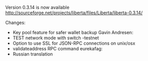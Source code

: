 Version 0.3.14 is now available
http://sourceforge.net/projects/liberta/files/Liberta/liberta-0.3.14/

Changes:
* Key pool feature for safer wallet backup
Gavin Andresen:
* TEST network mode with switch -testnet
* Option to use SSL for JSON-RPC connections on unix/osx
* validateaddress RPC command
eurekafag:
* Russian translation

